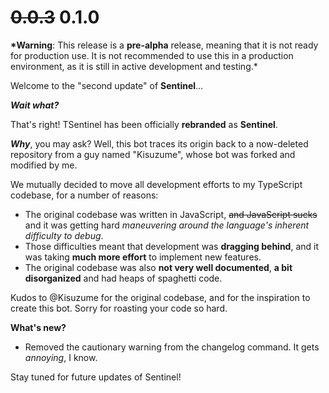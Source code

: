 # ~~0.0.3~~ 0.1.0

**\*Warning**: This release is a **pre-alpha** release, meaning that it is not ready for production use. It is not
recommended to use this in a production environment, as it is still in active development and testing.\*

Welcome to the "second update" of **Sentinel**...

**_Wait what?_**

That's right! TSentinel has been officially **rebranded** as **Sentinel**.

**_Why_**, you may ask? Well, this bot traces its origin back to a now-deleted repository from a guy named "Kisuzume",
whose bot was forked and modified by me.

We mutually decided to move all development efforts to my TypeScript codebase, for a number of reasons:

-   The original codebase was written in JavaScript, ~~and JavaScript sucks~~ and it was getting hard _maneuvering around
    the language's inherent difficulty to debug_.
-   Those difficulties meant that development was **dragging behind**, and it was taking **much more effort** to implement
    new features.
-   The original codebase was also **not very well documented**, **a bit disorganized** and had heaps of spaghetti code.

Kudos to @Kisuzume for the original codebase, and for the inspiration to create this bot. Sorry for roasting your code
so hard.

**What's new?**

-   Removed the cautionary warning from the changelog command. It gets _annoying_, I know.

Stay tuned for future updates of Sentinel!
